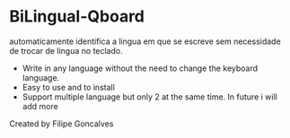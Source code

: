 # BiLingual-Qboard
automaticamente identifica a lingua em que se escreve sem necessidade de trocar de lingua no teclado.


- Write in any language without the need to change the keyboard language.
- Easy to use and to install
- Support multiple language but only 2 at the same time. In future i will add more



Created by Filipe Goncalves
